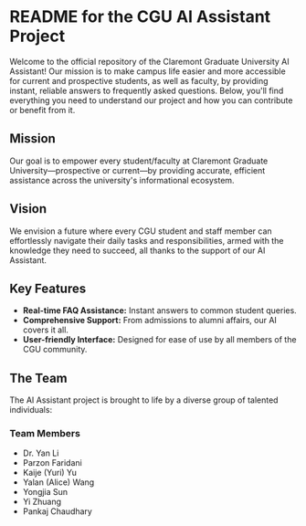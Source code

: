 # README for the CGU AI Assistant Project

Welcome to the official repository of the Claremont Graduate University AI Assistant! Our mission is to make campus life easier and more accessible for current and prospective students, as well as faculty, by providing instant, reliable answers to frequently asked questions. Below, you'll find everything you need to understand our project and how you can contribute or benefit from it.

## Mission

Our goal is to empower every student/faculty at Claremont Graduate University—prospective or current—by providing accurate, efficient assistance across the university's informational ecosystem.

## Vision

We envision a future where every CGU student and staff member can effortlessly navigate their daily tasks and responsibilities, armed with the knowledge they need to succeed, all thanks to the support of our AI Assistant.

## Key Features

- **Real-time FAQ Assistance:** Instant answers to common student queries.
- **Comprehensive Support:** From admissions to alumni affairs, our AI covers it all.
- **User-friendly Interface:** Designed for ease of use by all members of the CGU community.

## The Team

The AI Assistant project is brought to life by a diverse group of talented individuals:

### Team Members

- Dr. Yan Li
- Parzon Faridani
- Kaije (Yuri) Yu
- Yalan (Alice) Wang
- Yongjia Sun
- Yi Zhuang
- Pankaj Chaudhary
